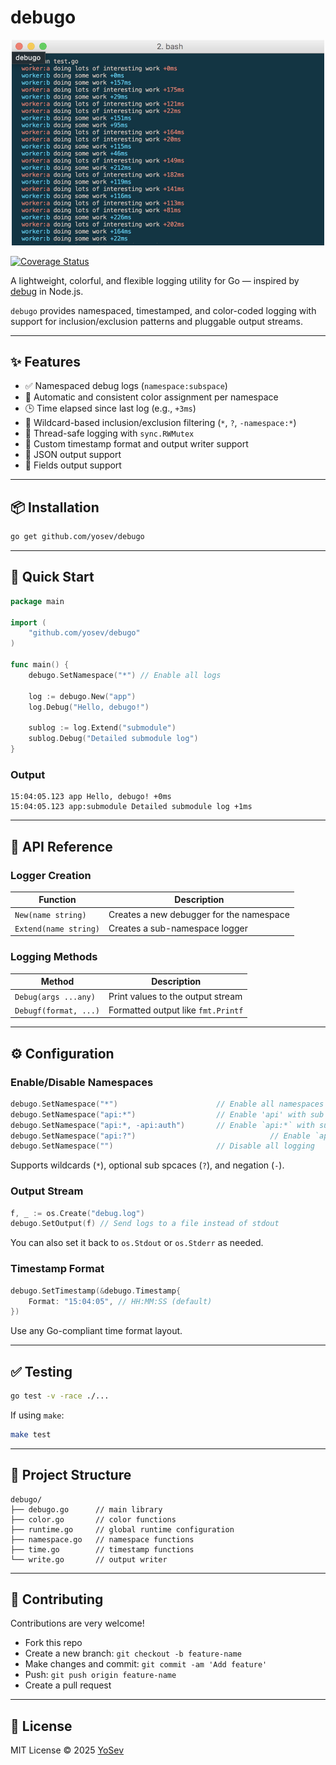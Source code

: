 # debugo

<p align="center">
  <img src="debugo.png" width="500" title="debugo">
</p>

[![Coverage Status](https://coveralls.io/repos/github/YoSev/debugo/badge.svg?branch=main)](https://coveralls.io/github/YoSev/debugo?branch=main)

A lightweight, colorful, and flexible logging utility for Go — inspired by [debug](https://github.com/debug-js/debug) in Node.js.

`debugo` provides namespaced, timestamped, and color-coded logging with support for inclusion/exclusion patterns and pluggable output streams.

---

## ✨ Features

- ✅ Namespaced debug logs (`namespace:subspace`)
- 🎨 Automatic and consistent color assignment per namespace
- 🕒 Time elapsed since last log (e.g., `+3ms`)
- 🧪 Wildcard-based inclusion/exclusion filtering (`*`, `?`, `-namespace:*`)
- 🔐 Thread-safe logging with `sync.RWMutex`
- 🧰 Custom timestamp format and output writer support
- 🎨 JSON output support
- 🎨 Fields output support

---

## 📦 Installation

```bash
go get github.com/yosev/debugo
```

---

## 🚀 Quick Start

```go
package main

import (
	"github.com/yosev/debugo"
)

func main() {
	debugo.SetNamespace("*") // Enable all logs

	log := debugo.New("app")
	log.Debug("Hello, debugo!")

	sublog := log.Extend("submodule")
	sublog.Debug("Detailed submodule log")
}
```

### Output

```text
15:04:05.123 app Hello, debugo! +0ms
15:04:05.123 app:submodule Detailed submodule log +1ms
```

---

## 🧩 API Reference

### Logger Creation

| Function              | Description                              |
| --------------------- | ---------------------------------------- |
| `New(name string)`    | Creates a new debugger for the namespace |
| `Extend(name string)` | Creates a sub-namespace logger           |

### Logging Methods

| Method                | Description                        |
| --------------------- | ---------------------------------- |
| `Debug(args ...any)`  | Print values to the output stream  |
| `Debugf(format, ...)` | Formatted output like `fmt.Printf` |

---

## ⚙️ Configuration

### Enable/Disable Namespaces

```go
debugo.SetNamespace("*")                      // Enable all namespaces
debugo.SetNamespace("api:*")                  // Enable 'api' with sub spaces
debugo.SetNamespace("api:*, -api:auth")       // Enable `api:*` with sub spaces except `api:auth`
debugo.SetNamespace("api:?") 						      // Enable `api` with optional with sub spaces
debugo.SetNamespace("")                       // Disable all logging
```

Supports wildcards (`*`), optional sub spcaces (`?`), and negation (`-`).

### Output Stream

```go
f, _ := os.Create("debug.log")
debugo.SetOutput(f) // Send logs to a file instead of stdout
```

You can also set it back to `os.Stdout` or `os.Stderr` as needed.

### Timestamp Format

```go
debugo.SetTimestamp(&debugo.Timestamp{
	Format: "15:04:05", // HH:MM:SS (default)
})
```

Use any Go-compliant time format layout.

---

## ✅ Testing

```bash
go test -v -race ./...
```

If using `make`:

```bash
make test
```

---

## 📁 Project Structure

```
debugo/
├── debugo.go      // main library
├── color.go       // color functions
├── runtime.go     // global runtime configuration
├── namespace.go   // namespace functions
├── time.go        // timestamp functions
└── write.go       // output writer
```

---

## 🤝 Contributing

Contributions are very welcome!

- Fork this repo
- Create a new branch: `git checkout -b feature-name`
- Make changes and commit: `git commit -am 'Add feature'`
- Push: `git push origin feature-name`
- Create a pull request

---

## 📄 License

MIT License © 2025 [YoSev](mailto:yo@sev.wtf)
